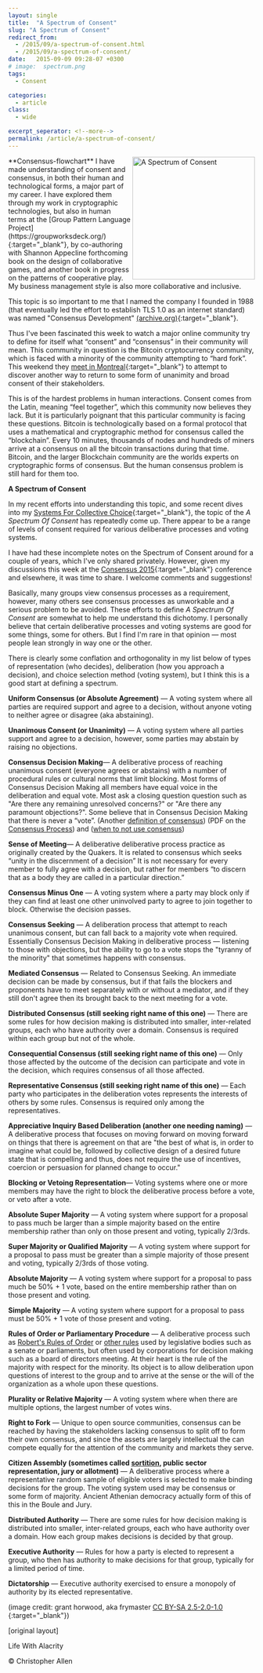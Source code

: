 ```yaml
---
layout: single
title:  "A Spectrum of Consent"
slug: "A Spectrum of Consent"
redirect_from:
  - /2015/09/a-spectrum-of-consent.html
  - /2015/09/a-spectrum-of-consent/
date:   2015-09-09 09:28-07 +0300
# image:  spectrum.png
tags:
  - Consent

categories:
  - article
class:
  - wide

excerpt_seperator: <!--more-->
permalink: /article/a-spectrum-of-consent/
---
```


<img width="250" align="right" src="{{ site.url }}{{ site.baseurl }}/assets/images/spectrum.png" alt="A Spectrum of Consent"/> 
**Consensus-flowchart**
I have made understanding of consent and consensus, in both their human and technological forms, a major part of my career. I have explored them through my work in cryptographic technologies, but also in human terms at the [Group Pattern Language Project](https://groupworksdeck.org/){:target="_blank"}, by co-authoring with Shannon Appecline forthcoming book on the design of collaborative games, and another book in progress on the patterns of cooperative play. My business management style is also more collaborative and inclusive.

This topic is so important to me that I named the company I founded in 1988 (that eventually led the effort to establish TLS 1.0 as an internet standard) was named "Consensus Development" [(archive.org)](https://web.archive.org/web/19980709005818/http://www.consensus.com/){:target="_blank"}.

Thus I've been fascinated this week to watch a major online community try to define for itself what “consent” and “consensus” in their community will mean. This community in question is the Bitcoin cryptocurrency community, which is faced with a minority of the community attempting to “hard fork”. This weekend they [meet in Montreal](https://montreal2015.scalingbitcoin.org/){:target="_blank"} to attempt to discover another way to return to some form of unanimity and broad consent of their stakeholders.



This is of the hardest problems in human interactions. Consent comes from the Latin, meaning “feel together”, which this community now believes they lack. But it is particularly poignant that this particular community is facing these questions. Bitcoin is technologically based on a formal protocol that uses a mathematical and cryptographic method for consensus called the “blockchain”. Every 10 minutes, thousands of nodes and hundreds of miners arrive at a consensus on all the bitcoin transactions during that time. Bitcoin, and the larger Blockchain community are the worlds experts on cryptographic forms of consensus. But the human consensus problem is still hard for them too.

**A Spectrum of Consent**

In my recent efforts into understanding this topic, and some recent dives into my  [Systems For Collective Choice](https://www.lifewithalacrity.com/2005/12/systems_for_col.html){:target="_blank"}, the topic of the _A Spectrum Of Consent_ has repeatedly come up. There appear to be a range of levels of consent required for various deliberative processes and voting systems.

I have had these incomplete notes on the Spectrum of Consent around for a couple of years, which I've only shared privately. However, given my discussions this week at the [Consensus 2015](https://montreal2015.scalingbitcoin.org/){:target="_blank"} conference and elsewhere, it was time to share. I welcome comments and suggestions!

Basically, many groups view consensus processes as a requirement, however, many others see consensus processes as unworkable and a serious problem to be avoided. These efforts to define _A Spectrum Of Consent_ are somewhat to help me understand this dichotomy. I personally believe that certain deliberative processes and voting systems are good for some things, some for others. But I find I'm rare in that opinion — most people lean strongly in way one or the other.

There is clearly some conflation and orthogonality in my list below of types of representation (who decides), deliberation (how you approach a decision), and choice selection method (voting system), but I think this is a good start at defining a spectrum.

**Uniform Consensus (or Absolute Agreement)** — A voting system where all parties are required support and agree to a decision, without anyone voting to neither agree or disagree (aka abstaining).

**Unanimous Consent (or Unanimity)** — A voting system where all parties support and agree to a decision, however, some parties may abstain by raising no objections.

**Consensus Decision Making**— A deliberative process of reaching unanimous consent (everyone agrees or abstains) with a number of procedural rules or cultural norms that limit blocking. Most forms of Consensus Decision Making all members have equal voice in the deliberation and equal vote. Most ask a closing question question such as "Are there any remaining unresolved concerns?" or "Are there any paramount objections?". Some believe that in Consensus Decision Making that there is never a “vote”. (Another [definition of consensus](http://www.community4me.com/consensus.html)) (PDF on the [Consensus Process](http://seedsforchange.org.uk/consensus.pdf)) and ([when to not use consensus](https://rhizomenetwork.wordpress.com/2011/05/30/when-not-to-use-consensus/))

**Sense of Meeting**— A deliberative deliberative process practice as originally created by the Quakers. It is related to consensus which seeks “unity in the discernment of a decision” It is not necessary for every member to fully agree with a decision, but rather for members “to discern that as a body they are called in a particular direction.”

**Consensus Minus One** — A voting system where a party may block only if they can find at least one other uninvolved party to agree to join together to block. Otherwise the decision passes.

**Consensus Seeking** — A deliberation process that attempt to reach unanimous consent, but can fall back to a majority vote when required. Essentially Consensus Decision Making in deliberative process — listening to those with objections, but the ability to go to a vote stops the "tyranny of the minority" that sometimes happens with consensus.

**Mediated Consensus** — Related to Consensus Seeking. An immediate decision can be made by consensus, but if that fails the blockers and proponents have to meet separately with or without a mediator, and if they still don't agree then its brought back to the next meeting for a vote. 

**Distributed Consensus (still seeking right name of this one)** — There are some rules for how decision making is distributed into smaller, inter-related groups, each who have authority over a domain. Consensus is required within each group but not of the whole.

**Consequential Consensus (still seeking right name of this one)** — Only those affected by the outcome of the decision can participate and vote in the decision, which requires consensus of all those affected.

**Representative Consensus (still seeking right name of this one)** — Each party who participates in the deliberation votes represents the interests of others by some rules. Consensus is required only among the representatives.

**Appreciative Inquiry Based Deliberation (another one needing naming)** — A deliberative process that focuses on moving forward on moving forward on things that there is agreement on that are "the best of what is, in order to imagine what could be, followed by collective design of a desired future state that is compelling and thus, does not require the use of incentives, coercion or persuasion for planned change to occur."

**Blocking or Vetoing Representation**— Voting systems where one or more members may have the right to block the deliberative process before a vote, or veto after a vote.

**Absolute Super Majority** — A voting system where support for a proposal to pass much be larger than a simple majority based on the entire membership rather than only on those present and voting, typically 2/3rds.

**Super Majority or Qualified Majority** — A voting system where support for a proposal to pass must be greater than a simple majority of those present and voting, typically 2/3rds of those voting.

**Absolute Majority** — A voting system where support for a proposal to pass much be 50% + 1 vote, based on the entire membership rather than on those present and voting.

**Simple Majority** — A voting system where support for a proposal to pass must be 50% + 1 vote of those present and voting.

**Rules of Order or Parliamentary Procedure** — A deliberative process such as [Robert's Rules of Order](https://en.wikipedia.org/wiki/Robert%27s_Rules_of_Order) or [other rules](https://en.wikipedia.org/wiki/Parliamentary_procedure) used by legislative bodies such as a senate or parliaments, but  often used by corporations for decision making such as a board of directors meeting.  At their heart is the rule of the majority with respect for the minority. Its object is to allow deliberation upon questions of interest to the group and to arrive at the sense or the will of the organization as a whole upon these questions.

**Plurality or Relative Majority** — A voting system where when there are multiple options, the largest number of votes wins.

**Right to Fork** — Unique to open source communities, consensus can be reached by having the stakeholders lacking consensus to split off to form their own consensus, and since the assets are largely intellectual the can compete equally for the attention of the community and markets they serve.

**Citizen Assembly (sometimes called [sortition](https://en.wikipedia.org/wiki/Sortition), public sector representation, jury or allotment)** — A deliberative process where a representative random sample of eligible voters is selected to make binding decisions for the group. The voting system used may be consensus or some form of majority. Ancient Athenian democracy actually form of this of this in the Boule and Jury.

**Distributed Authority** — There are some rules for how decision making is distributed into smaller, inter-related groups, each who have authority over a domain. How each group makes decisions is decided by that group.

**Executive Authority** — Rules for how a party is elected to represent a group, who then has authority to make decisions for that group, typically for a limited period of time.

**Dictatorship** — Executive authority exercised to ensure a monopoly of authority by its elected representative.

(image credit: grant horwood, aka frymaster [CC BY-SA 2.5-2.0-1.0 ](https://creativecommons.org/licenses/by-sa/2.5-2.0-1.0){:target="_blank"})

[original layout]


Life With Alacrity

© Christopher Allen